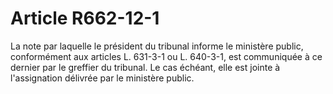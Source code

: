 # Article R662-12-1

<div align="left">La note par laquelle le président du tribunal informe le ministère public, conformément aux articles L. 631-3-1 ou L. 640-3-1, est communiquée à ce dernier par le greffier du tribunal. Le cas échéant, elle est jointe à l'assignation délivrée par le ministère public.</div>
